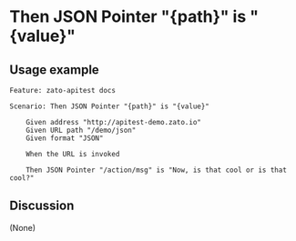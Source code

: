 
Then JSON Pointer "{path}" is "{value}"
=============================================================================================================

Usage example
-------------

```
Feature: zato-apitest docs

Scenario: Then JSON Pointer "{path}" is "{value}"

    Given address "http://apitest-demo.zato.io"
    Given URL path "/demo/json"
    Given format "JSON"

    When the URL is invoked

    Then JSON Pointer "/action/msg" is "Now, is that cool or is that cool?"
```

Discussion
----------

(None)